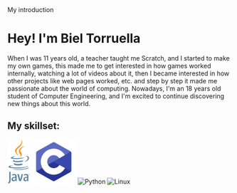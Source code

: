 <!DOCTYPE html>
<html lang="ca">
<head>
    My introduction
</head>
<body>
    <h1>Hey! I'm Biel Torruella</h1>
    <p>When I was 11 years old, a teacher taught me Scratch, and I started to make my own games, this made me to get interested in how games worked internally, watching a lot of videos about it, then I became interested in how other projects like web pages worked, etc. and step by step it made me passionate about the world of computing.
Nowadays, I'm an 18 years old student of Computer Engineering, and I'm excited to continue discovering new things about this world.</p>
    <h2>My skillset:</h2>
    <div class="skills">
        <img src="java.png" alt="Java" width = "50" height = "100">
        <img src="c.png" alt="C" width = "100" height = "100">
        <img src='https://cdn.pixabay.com/photo/2024/03/31/02/11/python-8665904_1280.png' alt="Python" width = "100" height = "100">
        <img src='https://cdn.pixabay.com/photo/2017/01/31/15/33/linux-2025130_1280.png' alt="Linux" width = "100" height = "100">
    </div>
</body>
</html>
